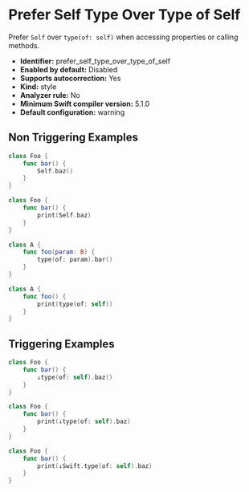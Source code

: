 # Prefer Self Type Over Type of Self

Prefer `Self` over `type(of: self)` when accessing properties or calling methods.

* **Identifier:** prefer_self_type_over_type_of_self
* **Enabled by default:** Disabled
* **Supports autocorrection:** Yes
* **Kind:** style
* **Analyzer rule:** No
* **Minimum Swift compiler version:** 5.1.0
* **Default configuration:** warning

## Non Triggering Examples

```swift
class Foo {
    func bar() {
        Self.baz()
    }
}
```

```swift
class Foo {
    func bar() {
        print(Self.baz)
    }
}
```

```swift
class A {
    func foo(param: B) {
        type(of: param).bar()
    }
}
```

```swift
class A {
    func foo() {
        print(type(of: self))
    }
}
```

## Triggering Examples

```swift
class Foo {
    func bar() {
        ↓type(of: self).baz()
    }
}
```

```swift
class Foo {
    func bar() {
        print(↓type(of: self).baz)
    }
}
```

```swift
class Foo {
    func bar() {
        print(↓Swift.type(of: self).baz)
    }
}
```
